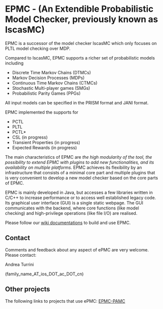 # EPMC - (An Extendible Probabilistic Model Checker, previously known as IscasMC)

EPMC is a successor of the model checker IscasMC which only focuses on PLTL model checking over MDP.

Compared to IscasMC, EPMC supports a richer set of probabilistic models including

* Discrete Time Markov Chains (DTMCs)
* Markov Decision Processes (MDPs)
* Continuous Time Markov Chains (CTMCs)
* Stochastic Multi-player games (SMGs)
* Probabilistic Parity Games (PPGs)

All input models can be specified in the PRISM format and JANI format.

EPMC implemented the supports for

* PCTL
* PLTL
* PCTL*
* CSL (in progress)
* Transient Properties (in progress)
* Expected Rewards (in progress)

The main characteristics of EPMC are *the high modularity of the tool, the possibility to extend EPMC with plugins to add new functionalities, and its availability on multiple platforms*. EPMC achieves its flexibility by an infrastructure that consists of a minimal core part and multiple plugins that is very convenient to develop a new model checker based on the core parts of EPMC.

EPMC is mainly developed in Java, but accesses a few libraries written in C/C++ to increase performance or to access well established legacy code. Its graphical user interface (GUI) is a single static webpage. The GUI communicates with the backend, where core functions (like model checking) and high-privilege operations (like file I/O) are realised.

Please follow our [wiki documentations](../../wiki/Documentations) to build and use EPMC.

## Contact
Comments and feedback about any aspect of ePMC are very welcome. Please contact:

Andrea Turrini

(family_name_AT_ios_DOT_ac_DOT_cn)

## Other projects
The following links to projects that use ePMC:
[EPMC-PAMC](http://faculty.sist.shanghaitech.edu.cn/faculty/songfu/Projects/pamc/epmc-pamc/)

